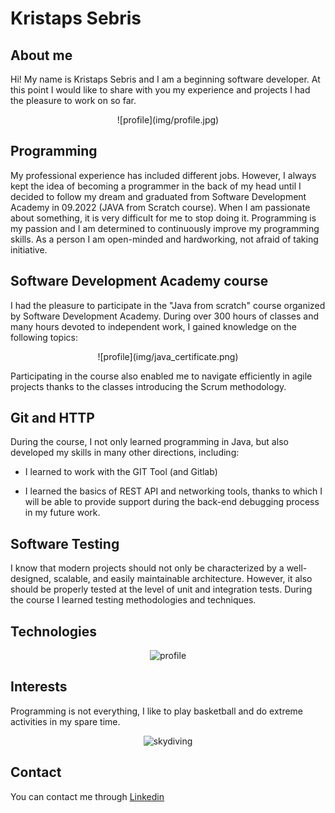 # Kristaps Sebris

## About me
Hi! My name is Kristaps Sebris and I am a beginning software developer. At this point I would like to share with you my experience and projects I had the pleasure to work on so far.
<center>
![profile](img/profile.jpg)
</center>

## Programming
My professional experience has included different jobs. 
However, I always kept the idea of becoming a programmer in the back of my head until I decided to follow my dream and graduated from Software Development Academy in 09.2022 (JAVA from Scratch course).
When I am passionate about something, it is very difficult for me to stop doing it. 
Programming is my passion and I am determined to continuously improve my programming skills. 
As a person I am open-minded and hardworking, not afraid of taking initiative. 

## Software Development Academy course
I had the pleasure to participate in the "Java from scratch" course organized by Software Development Academy. During over 300 hours of classes and many hours devoted to independent work, I gained knowledge on the following topics:
<center>
![profile](img/java_certificate.png)
</center>

Participating in the course also enabled me to navigate efficiently in agile projects thanks to the classes introducing the Scrum methodology.

## Git and HTTP
During the course, I not only learned programming in Java, but also developed my skills in many other directions, including:

* I learned to work with the GIT Tool (and Gitlab)

* I learned the basics of REST API and networking tools, thanks to which I will be able to provide support during the back-end debugging process in my future work.

## Software Testing
I know that modern projects should not only be characterized by a well-designed, scalable, and easily maintainable architecture. 
However, it also should be properly tested at the level of unit and integration tests. 
During the course I learned testing methodologies and techniques.

## Technologies

<center>

![profile](img/technical_skills.png)

</center>

## Interests
Programming is not everything, I like to play basketball and do extreme activities in my spare time.

<center>

![skydiving](img/skydiving.jpg)

</center>

## Contact

You can contact me through [Linkedin](https://www.linkedin.com/in/kristaps-sebris-hire-me/)

